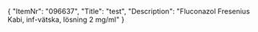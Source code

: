 {
  "ItemNr": "096637",
  "Title": "test",
  "Description": "Fluconazol Fresenius Kabi, inf-vätska, lösning 2 mg/ml"
}